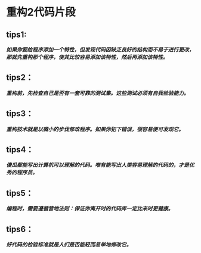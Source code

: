 # 重构2代码片段

## tips1: 
***如果你要给程序添加一个特性，但发现代码因缺乏良好的结构而不易于进行更改，那就先重构那个程序，使其比较容易添加该特性，然后再添加该特性。***
## tips2：
***重构前，先检查自己是否有一套可靠的测试集。这些测试必须有自我检验能力。***
## tips3：
***重构技术就是以微小的步伐修改程序。如果你犯下错误，很容易便可发现它。***
## tips4：
***傻瓜都能写出计算机可以理解的代码。唯有能写出人类容易理解的代码的，才是优秀的程序员。***
## tips5：
***编程时，需要遵循营地法则：保证你离开时的代码库一定比来时更健康。***
## tips6：
***好代码的检验标准就是人们是否能轻而易举地修改它。***
